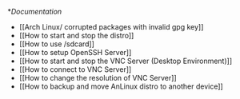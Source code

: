 **Documentation*

* [[Arch Linux/ corrupted packages with invalid gpg key]]
* [[How to start and stop the distro]]
* [[How to use /sdcard]]
* [[How to setup OpenSSH Server]]
* [[How to start and stop the VNC Server (Desktop Environment)]]
* [[How to connect to VNC Server]]
* [[How to change the resolution of VNC Server]]
* [[How to backup and move AnLinux distro to another device]]